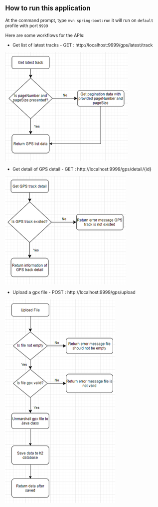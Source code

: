 
## How to run this application
At the command prompt, type `mvn spring-boot:run` it will run on `default` profile with port `9999`

Here are some workflows for the APIs:

- Get list of latest tracks - GET : http://localhost:9999/gps/latest/track

![Get list of latest tracks](./workflow/gps_list_data_workflow.png)

- Get detail of GPS detail - GET : http://localhost:9999/gps/detail/{id}

![Get detail of GPS detail](./workflow/gps_track_detail_workflow.png)

- Upload a gpx file - POST : http://localhost:9999/gps/upload

![Upload a gpx file](./workflow/upload_file_workflow.png)